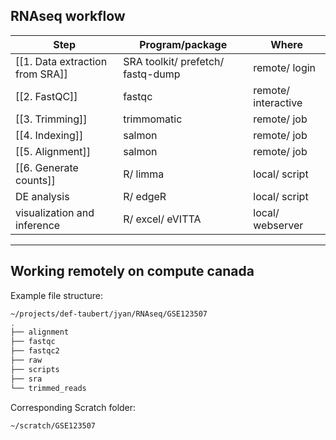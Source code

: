 ## RNAseq workflow
| Step                            | Program/package                   | Where               |
| ------------------------------- | --------------------------------- | ------------------- |
| [[1. Data extraction from SRA]] | SRA toolkit/ prefetch/ fastq-dump | remote/ login       |
| [[2. FastQC]]                   | fastqc                            | remote/ interactive |
| [[3. Trimming]]                 | trimmomatic                       | remote/ job         |
| [[4. Indexing]]                 | salmon                            | remote/ job         |
| [[5. Alignment]]                | salmon                            | remote/ job         |
| [[6. Generate counts]]          | R/ limma                          | local/ script       |
| DE analysis                     | R/ edgeR                          | local/ script       |
| visualization and inference     | R/ excel/ eVITTA                  | local/ webserver    |


---

## Working remotely on compute canada


Example file structure:
``` bash
~/projects/def-taubert/jyan/RNAseq/GSE123507
.
├── alignment
├── fastqc
├── fastqc2
├── raw
├── scripts
├── sra
└── trimmed_reads
```


Corresponding Scratch folder:
```bash
~/scratch/GSE123507
```